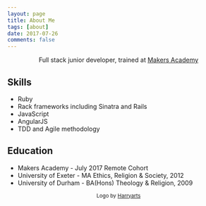```yaml
---
layout: page
title: About Me
tags: [about]
date: 2017-07-26
comments: false
---
```


<center>Full stack junior developer, trained at <a href="http://makersacademy.com">Makers Academy</a></center>

## Skills
* Ruby
* Rack frameworks including Sinatra and Rails
* JavaScript
* AngularJS
* TDD and Agile methodology

## Education
* Makers Academy - July 2017 Remote Cohort
* University of Exeter - MA Ethics, Religion & Society, 2012
* University of Durham - BA(Hons) Theology & Religion, 2009

<center><sub>Logo by <a href="http://www.freepik.com/harryarts">Harryarts</a></sub></center>
